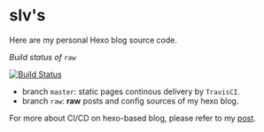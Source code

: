 # slv's

Here are my personal Hexo blog source code.

*Build status of `raw`*

[![Build Status](https://img.shields.io/travis/leVirve/leVirve.github.io/raw.svg?style=flat-square)](https://travis-ci.org/leVirve/leVirve.github.io)

- branch `master`: static pages continous delivery by `TravisCI`.
- branch `raw`: **raw** posts and config sources of my hexo blog.

For more about CI/CD on hexo-based blog, please refer to my [post](https://levirve.github.io/2016/hexo-deploy-through-travisci/).
